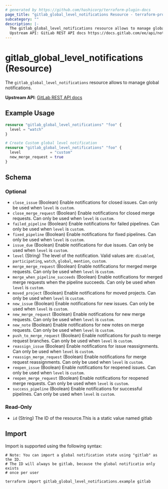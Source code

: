 ```yaml
---
# generated by https://github.com/hashicorp/terraform-plugin-docs
page_title: "gitlab_global_level_notifications Resource - terraform-provider-gitlab"
subcategory: ""
description: |-
  The gitlab_global_level_notifications resource allows to manage global notifications.
  Upstream API: GitLab REST API docs https://docs.gitlab.com/ee/api/notification_settings.html#group--project-level-notification-settings
---
```


# gitlab_global_level_notifications (Resource)

The `gitlab_global_level_notifications` resource allows to manage global notifications.
		
**Upstream API**: [GitLab REST API docs](https://docs.gitlab.com/ee/api/notification_settings.html#group--project-level-notification-settings)

## Example Usage

```terraform
resource "gitlab_global_level_notifications" "foo" {
  level = "watch"
}

# Create Custom global level notification
resource "gitlab_global_level_notifications" "foo" {
  level             = "custom"
  new_merge_request = true
}
```

<!-- schema generated by tfplugindocs -->
## Schema

### Optional

- `close_issue` (Boolean) Enable notifications for closed issues. Can only be used when `level` is `custom`.
- `close_merge_request` (Boolean) Enable notifications for closed merge requests. Can only be used when `level` is `custom`.
- `failed_pipeline` (Boolean) Enable notifications for failed pipelines. Can only be used when `level` is `custom`.
- `fixed_pipeline` (Boolean) Enable notifications for fixed pipelines. Can only be used when `level` is `custom`.
- `issue_due` (Boolean) Enable notifications for due issues. Can only be used when `level` is `custom`.
- `level` (String) The level of the notification. Valid values are: `disabled`, `participating`, `watch`, `global`, `mention`, `custom`.
- `merge_merge_request` (Boolean) Enable notifications for merged merge requests. Can only be used when `level` is `custom`.
- `merge_when_pipeline_succeeds` (Boolean) Enable notifications for merged merge requests when the pipeline succeeds. Can only be used when `level` is `custom`.
- `moved_project` (Boolean) Enable notifications for moved projects. Can only be used when `level` is `custom`.
- `new_issue` (Boolean) Enable notifications for new issues. Can only be used when `level` is `custom`.
- `new_merge_request` (Boolean) Enable notifications for new merge requests. Can only be used when `level` is `custom`.
- `new_note` (Boolean) Enable notifications for new notes on merge requests. Can only be used when `level` is `custom`.
- `push_to_merge_request` (Boolean) Enable notifications for push to merge request branches. Can only be used when `level` is `custom`.
- `reassign_issue` (Boolean) Enable notifications for issue reassignments. Can only be used when `level` is `custom`.
- `reassign_merge_request` (Boolean) Enable notifications for merge request reassignments. Can only be used when `level` is `custom`.
- `reopen_issue` (Boolean) Enable notifications for reopened issues. Can only be used when `level` is `custom`.
- `reopen_merge_request` (Boolean) Enable notifications for reopened merge requests. Can only be used when `level` is `custom`.
- `success_pipeline` (Boolean) Enable notifications for successful pipelines. Can only be used when `level` is `custom`.

### Read-Only

- `id` (String) The ID of the resource.This is a static value named gitlab

## Import

Import is supported using the following syntax:

```shell
# Note: You can import a global notification state using "gitlab" as the ID.
# The ID will always be gitlab, because the global notificatio only exists
# once per user

terraform import gitlab_global_level_notifications.example gitlab
```
